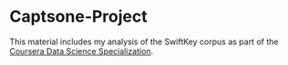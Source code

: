# Captsone-Project
This material includes my analysis of the SwiftKey corpus as part of the [Coursera Data Science Specialization](https://www.coursera.org/course/dsscapstone).
